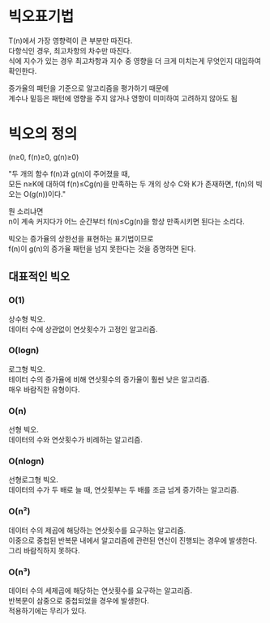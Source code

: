 # 빅오표기법

T(n)에서 가장 영향력이 큰 부분만 따진다.   
다항식인 경우, 최고차항의 차수만 따진다.    
식에 지수가 있는 경우 최고차항과 지수 중 영향을 더 크게 미치는게 무엇인지 대입하여 확인한다.

증가율의 패턴을 기준으로 알고리즘을 평가하기 때문에    
계수나 밑등은 패턴에 영향을 주지 않거나 영향이 미미하여 고려하지 않아도 됨

# 빅오의 정의

(n≥0, f(n)≥0, g(n)≥0)

"두 개의 함수 f(n)과 g(n)이 주어졌을 때,   
모든 n≥K에 대하여 f(n)≤Cg(n)을 만족하는 두 개의 상수 C와 K가 존재하면, f(n)의 빅오는 O(g(n))이다."

뭔 소리냐면  
n이 계속 커지다가 어느 순간부터 f(n)≤Cg(n)을 항상 만족시키면 된다는 소리다.

빅오는 증가율의 상한선을 표현하는 표기법이므로   
f(n)이 g(n)의 증가율 패턴을 넘지 못한다는 것을 증명하면 된다.

## 대표적인 빅오

### O(1)

상수형 빅오.    
데이터 수에 상관없이 연삿횟수가 고정인 알고리즘.

### O(logn)

로그형 빅오.    
테이터 수의 증가율에 비해 연삿횟수의 증가율이 훨씬 낮은 알고리즘.    
매우 바람직한 유형이다.

### O(n)

선형 빅오.     
데이터의 수와 연삿횟수가 비례하는 알고리즘.

### O(nlogn)

선형로그형 빅오.    
데이터의 수가 두 배로 늘 때, 연삿횟부는 두 배를 조금 넘게 증가하는 알고리즘.

### O(n²)

데이터 수의 제곱에 해당하는 연삿횟수를 요구하는 알고리즘.    
이중으로 중첩된 반복문 내에서 알고리즘에 관련된 연산이 진행되는 경우에 발생한다.    
그리 바람직하지 못하다.

### O(n³)

데이터 수의 세제곱에 해당하는 연삿횟수를 요구하는 알고리즘.    
반복문이 삼중으로 중첩되었을 경우에 발생한다.    
적용하기에는 무리가 있다.
